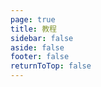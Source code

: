 ```yaml
---
page: true
title: 教程
sidebar: false
aside: false
footer: false
returnToTop: false
---
```


<script>
import { defineAsyncComponent } from 'vue'
import ReplLoading from '../helpers/ReplLoading.vue'

export default {
  components: {
    TutorialRepl: defineAsyncComponent({
      loader: () => import('./TutorialRepl.vue'),
      loadingComponent: ReplLoading
    })
  }
}
</script>

<ClientOnly>
  <TutorialRepl /></ClientOnly>

